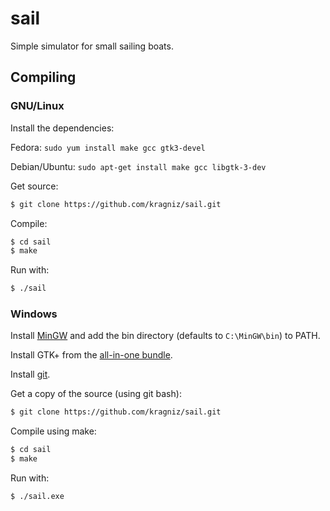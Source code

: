 sail
====

Simple simulator for small sailing boats.

Compiling
---------

### GNU/Linux

Install the dependencies:

Fedora: `sudo yum install make gcc gtk3-devel`

Debian/Ubuntu: `sudo apt-get install make gcc libgtk-3-dev`

Get source:

```bash
$ git clone https://github.com/kragniz/sail.git
```

Compile:

```bash
$ cd sail
$ make
```

Run with:

```bash
$ ./sail
```

### Windows

Install [MinGW](http://www.mingw.org/) and add the bin directory (defaults to
`C:\MinGW\bin`) to PATH.

Install GTK+ from the [all-in-one bundle](http://www.gtk.org/download/win32_tutorial.php).

Install [git](http://git-scm.com/download/win).

Get a copy of the source (using git bash):

```bash
$ git clone https://github.com/kragniz/sail.git
```

Compile using make:

```bash
$ cd sail
$ make
```

Run with:

```bash
$ ./sail.exe
```
